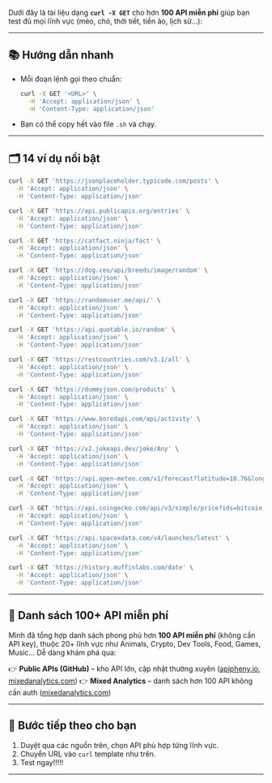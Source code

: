 Dưới đây là tài liệu dạng **`curl -X GET`** cho hơn **100 API miễn phí** giúp bạn test đủ mọi lĩnh vực (mèo, chó, thời tiết, tiền ảo, lịch sử…):

---

## 📚 Hướng dẫn nhanh

* Mỗi đoạn lệnh gọi theo chuẩn:

  ```bash
  curl -X GET '<URL>' \
    -H 'Accept: application/json' \
    -H 'Content-Type: application/json'
  ```
* Bạn có thể copy hết vào file `.sh` và chạy.

---

## 🗂️ 14 ví dụ nổi bật

```bash
curl -X GET 'https://jsonplaceholder.typicode.com/posts' \
  -H 'Accept: application/json' \
  -H 'Content-Type: application/json'

curl -X GET 'https://api.publicapis.org/entries' \
  -H 'Accept: application/json' \
  -H 'Content-Type: application/json'

curl -X GET 'https://catfact.ninja/fact' \
  -H 'Accept: application/json' \
  -H 'Content-Type: application/json'

curl -X GET 'https://dog.ceo/api/breeds/image/random' \
  -H 'Accept: application/json' \
  -H 'Content-Type: application/json'

curl -X GET 'https://randomuser.me/api/' \
  -H 'Accept: application/json' \
  -H 'Content-Type: application/json'

curl -X GET 'https://api.quotable.io/random' \
  -H 'Accept: application/json' \
  -H 'Content-Type: application/json'

curl -X GET 'https://restcountries.com/v3.1/all' \
  -H 'Accept: application/json' \
  -H 'Content-Type: application/json'

curl -X GET 'https://dummyjson.com/products' \
  -H 'Accept: application/json' \
  -H 'Content-Type: application/json'

curl -X GET 'https://www.boredapi.com/api/activity' \
  -H 'Accept: application/json' \
  -H 'Content-Type: application/json'

curl -X GET 'https://v2.jokeapi.dev/joke/Any' \
  -H 'Accept: application/json' \
  -H 'Content-Type: application/json'

curl -X GET 'https://api.open-meteo.com/v1/forecast?latitude=10.76&longitude=106.66&current_weather=true' \
  -H 'Accept: application/json' \
  -H 'Content-Type: application/json'

curl -X GET 'https://api.coingecko.com/api/v3/simple/price?ids=bitcoin,ethereum&vs_currencies=usd' \
  -H 'Accept: application/json' \
  -H 'Content-Type: application/json'

curl -X GET 'https://api.spacexdata.com/v4/launches/latest' \
  -H 'Accept: application/json' \
  -H 'Content-Type: application/json'

curl -X GET 'https://history.muffinlabs.com/date' \
  -H 'Accept: application/json' \
  -H 'Content-Type: application/json'
```

---

## 🔗 Danh sách 100+ API miễn phí

Mình đã tổng hợp danh sách phong phú hơn **100 API miễn phí** (không cần API key), thuộc 20+ lĩnh vực như Animals, Crypto, Dev Tools, Food, Games, Music… Dễ dàng khám phá qua:

👉 **Public APIs (GitHub)** – kho API lớn, cập nhật thường xuyên ([apipheny.io][1], [mixedanalytics.com][2])
👉 **Mixed Analytics** – danh sách hơn 100 API không cần auth ([mixedanalytics.com][2])

---

## 🧰 Bước tiếp theo cho bạn

1. Duyệt qua các nguồn trên, chọn API phù hợp từng lĩnh vực.
2. Chuyển URL vào `curl` template như trên.
3. Test ngay!!!!!

---

[1]: https://apipheny.io/free-api/?utm_source=chatgpt.com "Free API - 90+ Public APIs For Testing [No Key] - Apipheny"
[2]: https://mixedanalytics.com/blog/list-actually-free-open-no-auth-needed-apis/?utm_source=chatgpt.com "Big List of Free and Open Public APIs (No Auth Needed)"
